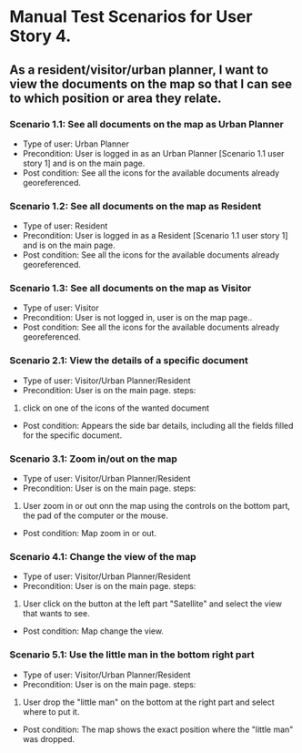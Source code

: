 # Manual Test Scenarios for User Story 4.

## As a resident/visitor/urban planner, I want to view the documents on the map so that I can see to which position or area they relate.

### Scenario 1.1: See all documents on the map as Urban Planner

- Type of user: Urban Planner
- Precondition: User is logged in as an Urban Planner [Scenario 1.1 user story 1] and is on the main page.
- Post condition: See all the icons for the available documents already georeferenced.

### Scenario 1.2: See all documents on the map as Resident

- Type of user: Resident
- Precondition: User is logged in as a Resident [Scenario 1.1 user story 1] and is on the main page.
- Post condition: See all the icons for the available documents already georeferenced.

### Scenario 1.3: See all documents on the map as Visitor

- Type of user: Visitor
- Precondition: User is not logged in, user is on the map page..
- Post condition: See all the icons for the available documents already georeferenced.

### Scenario 2.1: View the details of a specific document

- Type of user: Visitor/Urban Planner/Resident
- Precondition: User is on the main page.
  steps:

1. click on one of the icons of the wanted document

- Post condition: Appears the side bar details, including all the fields filled for the specific document.

### Scenario 3.1: Zoom in/out on the map

- Type of user: Visitor/Urban Planner/Resident
- Precondition: User is on the main page.
  steps:

1. User zoom in or out onn the map using the controls on the bottom part, the pad of the computer or the mouse.

- Post condition: Map zoom in or out.

### Scenario 4.1: Change the view of the map

- Type of user: Visitor/Urban Planner/Resident
- Precondition: User is on the main page.
  steps:

1. User click on the button at the left part "Satellite" and select the view that wants to see.

- Post condition: Map change the view.

### Scenario 5.1: Use the little man in the bottom right part

- Type of user: Visitor/Urban Planner/Resident
- Precondition: User is on the main page.
  steps:

1. User drop the "little man" on the bottom at the right part and select where to put it.

- Post condition: The map shows the exact position where the "little man" was dropped.
